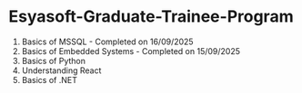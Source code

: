 # Esyasoft-Graduate-Trainee-Program

1. Basics of MSSQL - Completed on 16/09/2025
2. Basics of Embedded Systems - Completed on 15/09/2025
3. Basics of Python
4. Understanding React
5. Basics of .NET
